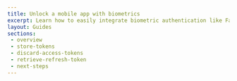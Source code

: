 ```yaml
---
title: Unlock a mobile app with biometrics
excerpt: Learn how to easily integrate biometric authentication like Face ID and Touch ID to your mobile apps that use Okta.
layout: Guides
sections: 
 - overview
 - store-tokens
 - discard-access-tokens
 - retrieve-refresh-token
 - next-steps
---
```

